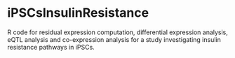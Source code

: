 # iPSCsInsulinResistance
R code for residual expression computation, differential expression analysis, eQTL analysis and co-expression analysis for a study investigating insulin resistance pathways in iPSCs.
